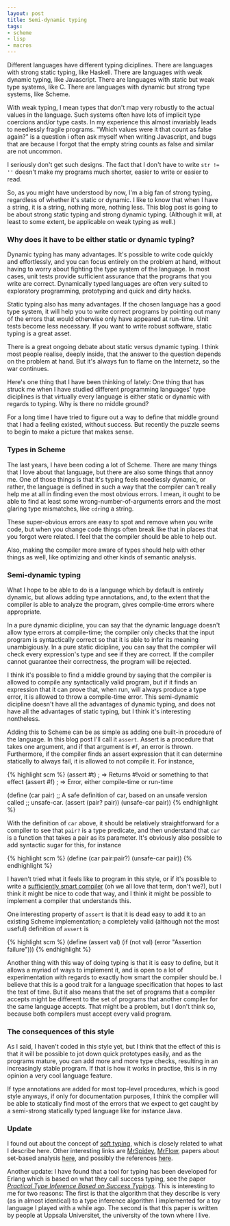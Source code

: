 ```yaml
---
layout: post
title: Semi-dynamic typing
tags:
- scheme
- lisp
- macros
---
```


Different languages have different typing diciplines. There are
languages with strong static typing, like Haskell. There are languages
with weak dynamic typing, like Javascript. There are languages with
static but weak type systems, like C. There are languages with dynamic
but strong type systems, like Scheme.

With weak typing, I mean types that don't map very robustly to the
actual values in the language. Such systems often have lots of
implicit type coercions and/or type casts. In my experience this
almost invariably leads to needlessly fragile programs. "Which values
were it that count as false again?" is a question i often ask myself
when writing Javascript, and bugs that are because I forgot that the
empty string counts as false and similar are not uncommon.

I seriously don't get such designs. The fact that I don't have to
write `str != ''` doesn't make my programs much shorter, easier to
write or easier to read.

So, as you might have understood by now, I'm a big fan of strong
typing, regardless of whether it's static or dynamic. I like to know
that when I have a string, it is a string, nothing more, nothing
less. This blog post is going to be about strong static typing and
strong dynamic typing. (Although it will, at least to some extent, be
applicable on weak typing as well.)

### Why does it have to be either static or dynamic typing?

Dynamic typing has many advantages. It's possible to write code
quickly and effortlessly, and you can focus entirely on the problem at
hand, without having to worry about fighting the type system of the
language. In most cases, unit tests provide sufficient assurance that
the programs that you write are correct. Dynamically typed languages
are often very suited to exploratory programming, prototyping and
quick and dirty hacks.

Static typing also has many advantages. If the chosen language has a
good type system, it will help you to write correct programs by
pointing out many of the errors that would otherwise only have
appeared at run-time. Unit tests become less necessary. If you want to
write robust software, static typing is a great asset.

There is a great ongoing debate about static versus dynamic typing. I
think most people realise, deeply inside, that the answer to the question
depends on the problem at hand. But it's always fun to flame on the
Internetz, so the war continues.

Here's one thing that I have been thinking of lately: One thing that
has struck me when I have studied different programming languages'
type diciplines is that virtually every language is either static or
dynamic with regards to typing. Why is there no middle ground?

For a long time I have tried to figure out a way to define that middle
ground that I had a feeling existed, without success. But recently the
puzzle seems to begin to make a picture that makes sense.

### Types in Scheme

The last years, I have been coding a lot of Scheme. There are many
things that I love about that language, but there are also some things
that annoy me. One of those things is that it's typing feels
needlessly dynamic, or rather, the language is defined in such a way
that the compiler can't really help me at all in finding even the most
obvious errors. I mean, it ought to be able to find at least some
wrong-number-of-arguments errors and the most glaring type mismatches,
like `cdr`ing a string.

These super-obvious errors are easy to spot and remove when you write
code, but when you change code things often break like that in places
that you forgot were related. I feel that the compiler should be able
to help out.

Also, making the compiler more aware of types should help with other
things as well, like optimizing and other kinds of semantic analysis.

### Semi-dynamic typing

What I hope to be able to do is a language which by default is
entirely dynamic, but allows adding type annotations, and, to the
extent that the compiler is able to analyze the program, gives
compile-time errors where appropriate.

In a pure dynamic dicipline, you can say that the dynamic language
doesn't allow type errors at compile-time; the compiler only checks
that the input program is syntactically correct so that it is able to
infer its meaning unambigiously. In a pure static dicipline, you can
say that the compiler will check every expression's type and see if
they are correct. If the compiler cannot guarantee their correctness,
the program will be rejected.

I think it's possible to find a middle ground by saying that the
compiler is allowed to compile any syntactically valid program, but if
it finds an expression that it can prove that, when run, will always
produce a type error, it is allowed to throw a compile-time
error. This semi-dynamic dicipline doesn't have all the advantages of
dynamic typing, and does not have all the advantages of static typing,
but I think it's interesting nontheless.

Adding this to Scheme can be as simple as adding one built-in
procedure of the language. In this blog post I'll call it
`assert`. Assert is a procedure that takes one argument, and if that
argument is `#f`, an error is thrown. Furthermore, if the compiler
finds an assert expression that it can determine statically to always
fail, it is allowed to not compile it. For instance,

{% highlight scm %}
(assert #t) ; => Returns #!void or something to that effect
(assert #f) ; => Error, either compile-time or run-time

(define (car pair)
  ;; A safe definition of car, based on an unsafe version called
  ;; unsafe-car.
  (assert (pair? pair))
  (unsafe-car pair))
{% endhighlight %}

With the definition of `car` above, it should be relatively
straightforward for a compiler to see that `pair?` is a type
predicate, and then understand that `car` is a function that takes a
pair as its parameter. It's obviously also possible to add syntactic
sugar for this, for instance

{% highlight scm %}
(define (car pair:pair?)
  (unsafe-car pair))
{% endhighlight %}

I haven't tried what it feels like to program in this style, or if
it's possible to write a
[sufficiently smart compiler](https://c2.com/cgi-bin/wiki?SufficientlySmartCompiler)
(oh we all love that term, don't we?), but I think it might be nice to
code that way, and I think it might be possible to implement a
compiler that understands this.

One interesting property of `assert` is that it is dead easy to add it
to an existing Scheme implementation; a completely valid (although not
the most useful) definition of `assert` is

{% highlight scm %}
(define (assert val)
  (if (not val)
      (error "Assertion failure")))
{% endhighlight %}

Another thing with this way of doing typing is that it is easy to
define, but it allows a myriad of ways to implement it, and is open to
a lot of experimentation with regards to exactly how smart the
compiler should be. I believe that this is a good trait for a language
specification that hopes to last the test of time. But it also means
that the set of programs that a compiler accepts might be different to
the set of programs that another compiler for the same language
accepts. That might be a problem, but I don't think so, because both
compilers must accept every valid program.

### The consequences of this style

As I said, I haven't coded in this style yet, but I think that the
effect of this is that it will be possible to jot down quick
prototypes easily, and as the programs mature, you can add more and
more type checks, resulting in an increasingly stable program. If that
is how it works in practise, this is in my opinion a very cool
language feature.

If type annotations are added for most top-level procedures, which is
good style anyways, if only for documentation purposes, I think the
compiler will be able to statically find most of the errors that we
expect to get caught by a semi-strong statically typed language like
for instance Java.

### Update

I found out about the concept of
[soft typing](https://c2.com/cgi-bin/wiki?SoftTyping), which is
closely related to what I describe here. Other interesting links are
[MrSpidey](http://www.plt-scheme.org/software/mrspidey/),
[MrFlow](http://www.plt-scheme.org/software/mrflow/), papers about
set-based analysis
[here](http://www.cs.rice.edu/CS/PLT/Publications/Scheme/), and
possibly the references
[here](http://download.plt-scheme.org/doc/103p1/html/mrspidey/node26.htm).

Another update: I have found that a tool for typing has been developed
for Erlang which is based on what they call success typing, see the
paper
[*Practical Type Inference Based on Success Typings*](http://www.it.uu.se/research/group/hipe/publications.shtml). This
is interesting to me for two reasons: The first is that the algorithm
that they describe is very (as in almost identical) to a type
inference algorithm I implemented for a toy language I played with a
while ago. The second is that this paper is written by people at
Uppsala Universitet, the university of the town where I live.
